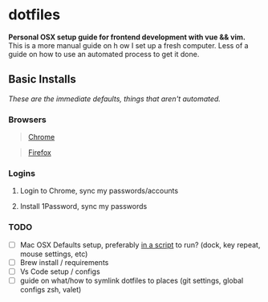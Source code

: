 # dotfiles
**Personal OSX setup guide for frontend development with vue &amp;&amp; vim.** This is a more manual guide on h
ow I set up a fresh computer. Less of a guide on how to use an automated process to get it done.




## Basic Installs

*These are the immediate defaults, things that aren't automated.*

### Browsers

> [Chrome](https://www.google.com/chrome/)

> [Firefox](https://www.mozilla.org/en-CA/firefox/new/)


### Logins

1. Login to Chrome, sync my passwords/accounts

2. Install 1Password, sync my passwords





### TODO

- [ ] Mac OSX Defaults setup, preferably [in a script](https://github.com/mathiasbynens/dotfiles/blob/master/.macos) to run? (dock, key repeat, mouse settings, etc)
- [ ] Brew install / requirements
- [ ] Vs Code setup / configs 
- [ ] guide on what/how to symlink dotfiles to places (git settings, global configs zsh, valet)
